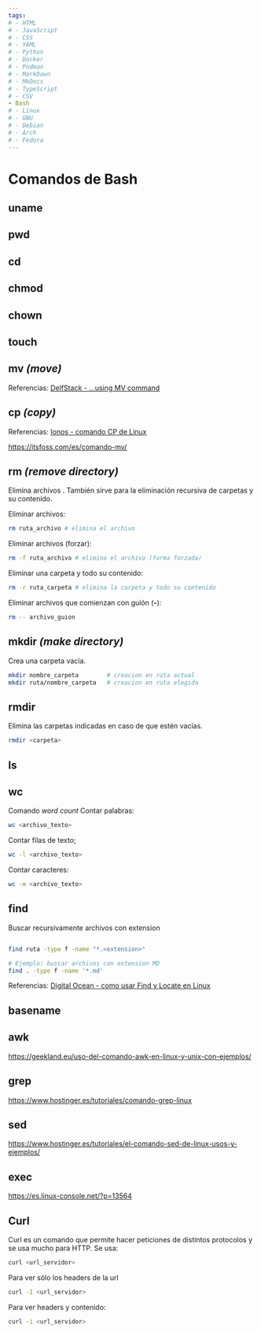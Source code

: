 ```yaml
---
tags:
# - HTML
# - JavaScript
# - CSS
# - YAML
# - Python
# - Docker
# - Podman
# - MarkDown
# - MkDocs
# - TypeScript
# - CSV
- Bash
# - Linux
# - GNU
# - Debian
# - Arch
# - Fedora
---
```


# Comandos de Bash


## uname

## pwd

## cd

## chmod

## chown

## touch


## mv *(move)*


Referencias: [DelfStack - ...using MV command](https://www.delftstack.com/es/howto/linux/how-to-move-files-and-directories-in-linux-using-mv-command/)



## cp *(copy)*

Referencias: [Ionos - comando CP de Linux ](https://www.ionos.es/digitalguide/servidores/configuracion/comando-cp-de-linux/)

https://itsfoss.com/es/comando-mv/

## rm *(remove directory)*

Elimina archivos . También sirve para la eliminación recursiva de carpetas y su contenido.

Eliminar archivos:
```bash
rm ruta_archivo # elimina el archivo
```

Eliminar archivos (forzar):
```bash
rm -f ruta_archivo # elimina el archivo (forma forzada)
```

Eliminar una carpeta y todo su contenido:

```bash
rm -r ruta_carpeta # elimina la carpeta y todo su contenido
```
Eliminar archivos que comienzan con guión (**-**):
```bash
rm -- archivo_guion
```




## mkdir *(make directory)*

Crea una carpeta vacía.
```bash
mkdir nombre_carpeta        # creacion en ruta actual
mkdir ruta/nombre_carpeta   # creacion en ruta elegida
```

## rmdir

Elimina las carpetas indicadas en caso de que estén vacías.
```bash
rmdir <carpeta>
```



## ls


## wc

Comando *word count*
Contar palabras:
```bash
wc <archivo_texto>
```
Contar filas de texto;
```bash
wc -l <archivo_texto>
```
Contar caracteres:
```bash
wc -m <archivo_texto>
```





## find

Buscar recursivamente archivos con extension 


```bash

find ruta -type f -name "*.<extension>"

# Ejemplo: buscar archivos con extension MD
find . -type f -name '*.md'

```

Referencias: [Digital Ocean - como usar Find y Locate en Linux ](https://www.digitalocean.com/community/tutorials/how-to-use-find-and-locate-to-search-for-files-on-linux-es)

## basename



## awk

https://geekland.eu/uso-del-comando-awk-en-linux-y-unix-con-ejemplos/

## grep

https://www.hostinger.es/tutoriales/comando-grep-linux

## sed

https://www.hostinger.es/tutoriales/el-comando-sed-de-linux-usos-y-ejemplos/

## exec

https://es.linux-console.net/?p=13564

## Curl

Curl es un comando que permite hacer peticiones de distintos protocolos y se usa mucho para HTTP.
Se usa:
```bash
curl <url_servidor>
```
Para ver sólo los headers de la url
```bash
curl -I <url_servidor>
```
Para ver headers y contenido:
```bash
curl -i <url_servidor>
```